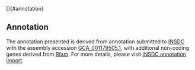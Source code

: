 []{#annotation}

Annotation
----------

The annotation presented is derived from annotation submitted to
[INSDC](http://www.insdc.org) with the assembly accession
[GCA\_001179505.1](http://www.ebi.ac.uk/ena/data/view/GCA_001179505.1),
with additional non-coding genes derived from
[Rfam](http://rfam.xfam.org/). For more details, please visit [INSDC
annotation
import](http://ensemblgenomes.org/info/data/insdc_annotation).
